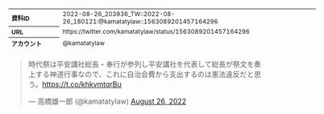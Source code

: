 <table style="font-size: 9pt; width: 610px; margin-bottom: 20px; height: 80px;">
<tbody>
    <tr>
        <th align=left>資料ID</th>
        <td align=left>2022-08-26_203936_TW::2022-08-26_180121:@kamatatylaw::1563089201457164296</td>
    </tr>
    <tr>
        <th align=left>URL</th>
        <td align=left>https://twitter.com/kamatatylaw/status/1563089201457164296</td>
    </tr>
    <tr>
        <th align=left>アカウント</th>
        <td align=left>@kamatatylaw</td>
    </tr>
    <tr>
        <th align=left>ユーザ名</th>
        <td align=left>高橋雄一郎</td>
    </tr>
    <tr>
        <th align=left>ツイートの記録日時</th>
        <td align=left>2022-08-26_203936_</td>
    </tr>
</tbody>
</table>
<blockquote class="twitter-tweet" data-width="450"  data-lang="ja"><p lang="ja" dir="ltr">時代祭は平安講社総長・奉行が参列し平安講社を代表して総長が祭文を奏上する神道行事なので、これに自治会費から支出するのは憲法違反だと思う。<a href="https://t.co/khkvmtqrBu">https://t.co/khkvmtqrBu</a></p>&mdash; 高橋雄一郎 (@kamatatylaw) <a href="https://twitter.com/kamatatylaw/status/1563089201457164296?ref_src=twsrc%5Etfw">August 26, 2022</a></blockquote>
<script async src="https://platform.twitter.com/widgets.js" charset="utf-8"></script>


